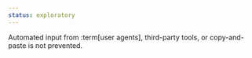 ```yaml
---
status: exploratory
---
```


Automated input from :term[user agents], third-party tools, or copy-and-paste is not prevented.
